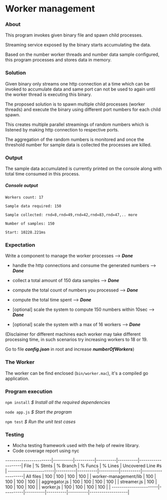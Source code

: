 # Worker management

### About

This program invokes given binary file and spawn child processes.

Streaming service exposed by the binary starts accumulating the data.

Based on the number worker threads and number data sample configured, this program processes and stores data in memory.

### Solution

Given binary only streams one http connection at a time which can be invoked to accumulate data and same port can not be used to again until the worker thread is executing this binary.

The proposed solution is to spawn multiple child processes (worker threads) and execute the binary using different port numbers for each child spawn.

This creates multiple parallel streamings of random numbers which is listened by making http connection to respective ports.

The aggregation of the random numbers is monitored and once the threshold number for sample data is collected the processes are killed.

### Output

The sample data accumulated is currently printed on the console along with total time consumed in this process.

##### Console output

```
Workers count: 17

Sample data required: 150

Sample collected: rnd=8,rnd=49,rnd=42,rnd=83,rnd=47,.. more

Number of samples: 150

Start: 10228.221ms
```

### Expectation

Write a component to manage the worker processes --> ***Done***

* handle the http connections and consume the generated numbers --> ***Done***

* collect a total amount of 150 data samples --> ***Done***

* compute the total count of numbers you processed --> ***Done***

* compute the total time spent --> ***Done***

*  [optional] scale the system to compute 150 numbers within 10sec --> ***Done***

*  [optional] scale the system with a max of 16 workers --> ***Done***

(Disclaimer for different machines each worker may take different processing time, in such scenarios try increasing workers to 18 or 19.

Go to file ***config.json*** in root and increase ***numberOfWorkers***)

### The Worker

The worker can be find enclosed (`bin/worker.mac`), it's a compiled go application.

### Program execution

`npm install`  *$ Install all the required dependencies*

`node app.js`  *$ Start the program*

`npm test`  *$ Run the unit test cases*

### Testing

 - Mocha testing framework used with the help of rewire library.
 - Code coverage report using nyc

-----------------------|----------|----------|----------|----------|-------------------|
File                   |  % Stmts | % Branch |  % Funcs |  % Lines | Uncovered Line #s |
-----------------------|----------|----------|----------|----------|-------------------|
All files              |      100 |      100 |      100 |      100 |                   |
 worker-management/lib |      100 |      100 |      100 |      100 |                   |
  aggregator.js        |      100 |      100 |      100 |      100 |                   |
  streamer.js          |      100 |      100 |      100 |      100 |                   |
  worker.js            |      100 |      100 |      100 |      100 |                   |
-----------------------|----------|----------|----------|----------|-------------------|